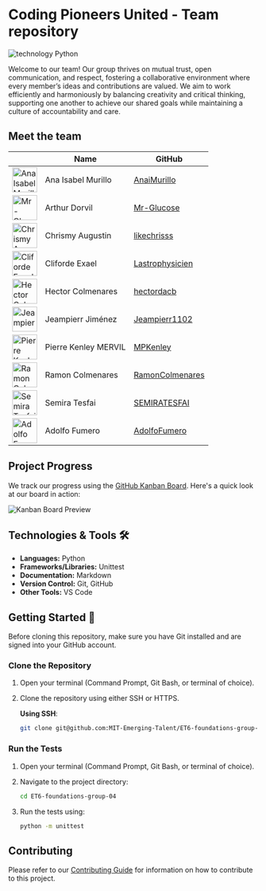 # Coding Pioneers United - Team repository

![technology Python](https://img.shields.io/badge/technology-python-blue.svg)

Welcome to our team! Our group thrives on mutual trust, open communication, and
respect, fostering a collaborative environment where every member’s ideas and
contributions are valued. We aim to work efficiently and harmoniously by balancing
creativity and critical thinking, supporting one another to achieve our shared goals
while maintaining a culture of accountability and care.

## Meet the team

<!-- markdownlint-disable MD033 -->
<table>
   <thead>
      <tr>
         <th></th>
         <th><strong>Name</strong></th>
         <th><strong>GitHub</strong></th>
      </tr>
   </thead>
   <tbody>
      <tr>
         <td>
            <img src="https://avatars.githubusercontent.com/u/189562848?v=4"
                 alt="Ana Isabel Murillo" width="50">
         </td>
         <td>Ana Isabel Murillo</td>
         <td><a href="https://github.com/AnaiMurillo">AnaiMurillo</a></td>
      </tr><tr>
         <td><img src="https://avatars.githubusercontent.com/u/174089681?v=4"
         alt="Mr-Glucose" width="50"></td>
         <td>Arthur Dorvil</td>
         <td><a href="https://github.com/Mr-Glucose">Mr-Glucose</a></td>
      </tr>
      <tr>
         <td><img src="https://avatars.githubusercontent.com/u/188538629?v=4"
         alt="Chrismy Augustin" width="50"></td>
         <td>Chrismy Augustin</td>
         <td><a href="https://github.com/likechrisss">likechrisss</a></td>
      </tr>
      <tr>
         <td><img src="https://avatars.githubusercontent.com/u/92646899?v=4"
         alt="Cliforde Exael" width="50"></td>
         <td>Cliforde Exael</td>
         <td><a href="https://github.com/Lastrophysicien">Lastrophysicien</a></td>
      </tr>
      <tr>
         <td><img src="https://avatars.githubusercontent.com/u/115899276?v=4"
         alt="Hector Colmenares" width="50"></td>
         <td>Hector Colmenares</td>
         <td><a href="https://github.com/hectordacb">hectordacb</a></td>
      </tr>
      <tr>
         <td><img src="https://avatars.githubusercontent.com/u/189242306?v=4"
         alt="Jeampierr Jiménez" width="50"></td>
         <td>Jeampierr Jiménez</td>
         <td><a href="https://github.com/Jeampierr1102">Jeampierr1102</a></td>
      </tr>
      <td>
            <img src="https://avatars.githubusercontent.com/u/189233851?v=4"
                 alt="Pierre Kenley MERVIL" width="50">
         </td>
         <td>Pierre Kenley MERVIL</td>
         <td><a href="https://github.com/MPKenley">MPKenley</a></td>
      </tr>
      <tr>
         <td><img src="https://avatars.githubusercontent.com/u/86928180?v=4"
         alt="Ramon Colmenares" width="50"></td>
         <td>Ramon Colmenares</td>
         <td><a href="https://github.com/RamonColmenares">RamonColmenares</a></td>
      </tr>
      <tr>
         <td><img src="https://avatars.githubusercontent.com/u/189634607?v=4"
         alt="Semira Tesfai" width="50"></td>
         <td>Semira Tesfai</td>
         <td><a href="https://github.com/SEMIRATESFAI">SEMIRATESFAI</a></td>
      </tr>
        <td><img src="https://avatars.githubusercontent.com/u/189357565?v=4"
         alt="Adolfo Fumero" width="50"></td>
         <td>Adolfo Fumero</td>
         <td><a href="https://github.com/ajfumero8">AdolfoFumero</a></td>
   </tbody>
</table>
<!-- markdownlint-enable MD033 -->

## Project Progress

We track our progress using the
[GitHub Kanban Board](https://github.com/orgs/MIT-Emerging-Talent/projects/104).
Here's a quick look at our board in action:

![Kanban Board Preview](assets/kabanboard04.gif)

## Technologies & Tools 🛠️

- **Languages:** Python
- **Frameworks/Libraries:** Unittest
- **Documentation:** Markdown
- **Version Control:** Git, GitHub
- **Other Tools:** VS Code

## Getting Started 🚀

Before cloning this repository, make sure you have Git
installed and are signed into your GitHub account.

### Clone the Repository

1. Open your terminal (Command Prompt, Git Bash, or terminal of choice).

2. Clone the repository using either SSH or HTTPS.

   **Using SSH**:

   ```bash
   git clone git@github.com:MIT-Emerging-Talent/ET6-foundations-group-04.git
   ```

### Run the Tests

1. Open your terminal (Command Prompt, Git Bash, or terminal of choice).

2. Navigate to the project directory:

   ```bash
   cd ET6-foundations-group-04
   ```

3. Run the tests using:

   ```bash
   python -m unittest
   ```

## Contributing

Please refer to our [Contributing Guide](CONTRIBUTING.md) for information
on how to contribute to this project.
